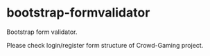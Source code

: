 # bootstrap-formvalidator
Bootstrap form validator.

Please check login/register form structure of Crowd-Gaming project.
